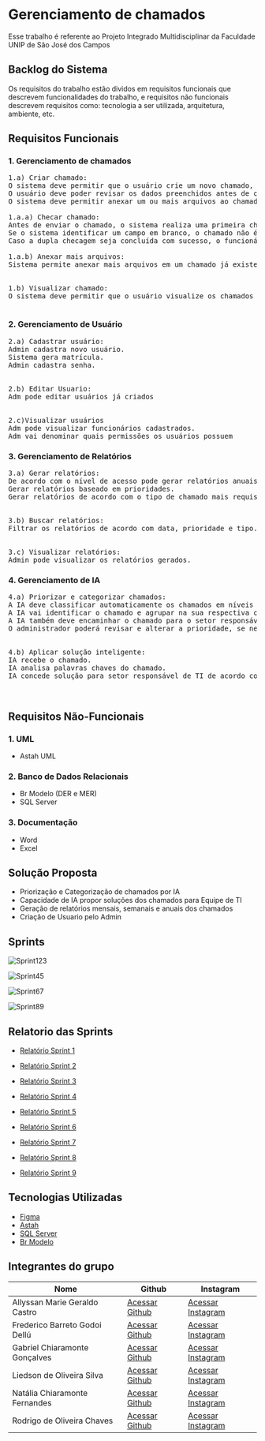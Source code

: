# Gerenciamento de chamados

Esse trabalho é referente ao Projeto Integrado Multidisciplinar da Faculdade UNIP de São José dos Campos
  
## Backlog do Sistema
Os requisitos do trabalho estão dividos em requisitos funcionais que descrevem funcionalidades do trabalho, e requisitos não funcionais descrevem requisitos como: tecnologia a ser utilizada, arquitetura, ambiente, etc. 

## Requisitos Funcionais

### 1. Gerenciamento de chamados

<pre>1.a) Criar chamado:
O sistema deve permitir que o usuário crie um novo chamado, informando título, descrição, categoria e prioridade.
O usuário deve poder revisar os dados preenchidos antes de confirmar o envio do chamado.
O sistema deve permitir anexar um ou mais arquivos ao chamado antes do envio e também após o chamado ter sido criado (enquanto estiver em aberto).<br>
1.a.a) Checar chamado:
Antes de enviar o chamado, o sistema realiza uma primeira checagem para garantir que todos os campos obrigatórios estejam preenchidos. 
Se o sistema identificar um campo em branco, o chamado não é enviado e o funcionário é informado para preencher os dados. 
Caso a dupla checagem seja concluída com sucesso, o funcionário envia o chamado para a equipe de suporte.<br>
1.a.b) Anexar mais arquivos:
Sistema permite anexar mais arquivos em um chamado já existente.<br>
  
1.b) Visualizar chamado:
O sistema deve permitir que o usuário visualize os chamados criados, de acordo com o seu nível de acesso.<br> </pre>

### 2. Gerenciamento de Usuário
<pre>2.a) Cadastrar usuário:
Admin cadastra novo usuário.
Sistema gera matrícula.
Admin cadastra senha.<br>
  
2.b) Editar Usuario:
Adm pode editar usuários já criados<br>
  
2.c)Visualizar usuários
Adm pode visualizar funcionários cadastrados.
Adm vai denominar quais permissões os usuários possuem</pre>

### 3. Gerenciamento de Relatórios

<pre>3.a) Gerar relatórios:
De acordo com o nível de acesso pode gerar relatórios anuais, mensais e semanais.
Gerar relatórios baseado em prioridades.
Gerar relatórios de acordo com o tipo de chamado mais requisitado.<br>

3.b) Buscar relatórios:
Filtrar os relatórios de acordo com data, prioridade e tipo.<br>

3.c) Visualizar relatórios:
Admin pode visualizar os relatórios gerados.</pre>
</pre>

### 4. Gerenciamento de IA

<pre>4.a) Priorizar e categorizar chamados:
A IA deve classificar automaticamente os chamados em níveis de prioridade (alta, média, baixa) com base no conteúdo e na urgência relatada.
A IA vai identificar o chamado e agrupar na sua respectiva categoria.
A IA também deve encaminhar o chamado para o setor responsável com base na análise feita.
O administrador poderá revisar e alterar a prioridade, se necessário.<br>
  
4.b) Aplicar solução inteligente:
IA recebe o chamado.
IA analisa palavras chaves do chamado.
IA concede solução para setor responsável de TI de acordo com o sugerido pelas palavras chaves.<br>

</pre>
</pre>

## Requisitos Não-Funcionais
### 1. UML

* Astah UML

### 2. Banco de Dados Relacionais
* Br Modelo (DER e MER)
* SQL Server

### 3. Documentação
* Word
* Excel

## Solução Proposta
* Priorização e Categorização de chamados por IA
* Capacidade de IA propor soluções dos chamados para Equipe de TI
* Geração de relatórios mensais, semanais e anuais dos chamados
* Criação de Usuario pelo Admin


## Sprints 
![Sprint123](https://github.com/user-attachments/assets/dd97433a-f8aa-4c6b-99a1-0fea97d36438)

![Sprint45](https://github.com/user-attachments/assets/1f549682-e81e-44bf-b57e-cef6747683bb)

![Sprint67](https://github.com/user-attachments/assets/42025fbf-abd4-4d4a-b874-ad02d2e729fc)

![Sprint89](https://github.com/user-attachments/assets/2b714eb9-d349-4e3d-89a8-a3a7738d89d6)


## Relatorio das Sprints

- [Relatório Sprint 1](https://github.com/Fatal-System/Gerenciamento-de-chamados/blob/main/Sprint1.md)
  
- [Relatório Sprint 2](https://github.com/Fatal-System/Gerenciamento-de-chamados/blob/main/Sprint2.md)
  
- [Relatório Sprint 3](https://github.com/Fatal-System/Gerenciamento-de-chamados/blob/main/Sprint3.md)
  
- [Relatório Sprint 4](https://github.com/Fatal-System/Gerenciamento-de-chamados/blob/main/Sprint4.md)
  
- [Relatório Sprint 5](https://github.com/Fatal-System/Gerenciamento-de-chamados/blob/main/Sprint5.md)
  
- [Relatório Sprint 6](https://github.com/Fatal-System/Gerenciamento-de-chamados/blob/main/Sprint6.md)
  
- [Relatório Sprint 7](https://github.com/Fatal-System/Gerenciamento-de-chamados/blob/main/Sprint7.md)
  
- [Relatório Sprint 8](https://github.com/Fatal-System/Gerenciamento-de-chamados/blob/main/Sprint8.md)
  
- [Relatório Sprint 9](https://github.com/Fatal-System/Gerenciamento-de-chamados/blob/main/Sprint9.md)


## Tecnologias Utilizadas
* [Figma](https://www.figma.com/)
* [Astah](https://astah.net/)
* [SQL Server](https://www.microsoft.com/pt-br/sql-server/sql-server-downloads)
* [Br Modelo](https://www.brmodeloweb.com/lang/pt-br/index.html)


## Integrantes do grupo

Nome | Github | Instagram
------------ | ------------- | -----------
Allyssan Marie Geraldo Castro| [Acessar Github](https://github.com/allyssanmarie) | [Acessar Instagram](https://www.instagram.com/marieallyyy?igsh=bnJ6NDk4bXB3Mmdr)
Frederico Barreto Godoi Dellú| [Acessar Github](https://github.com/Fredeavatar) | [Acessar Instagram](https://www.instagram.com/fredericodellu_?igsh=MXcwa3d0djQzZzZ5MQ==)
Gabriel Chiaramonte Gonçalves| [Acessar Github](https://github.com/Chiaramontee) | [Acessar Instagram](https://www.instagram.com/gabriel__chiaramonte?utm_source=ig_web_button_share_sheet&igsh=ZDNlZDc0MzIxNw==)
Liedson de Oliveira Silva| [Acessar Github](https://github.com/liedson-silva) | [Acessar Instagram](https://www.instagram.com/liedsonprx?utm_source=ig_web_button_share_sheet&igsh=ZDNlZDc0MzIxNw==)
Natália Chiaramonte Fernandes| [Acessar Github](https://github.com/NataliaChiaramonte) | [Acessar Instagram](https://www.instagram.com/natthyfernandes?igsh=MTRhOWtiaXM3eGM4Yg==_web_button_share_sheet)
Rodrigo de Oliveira Chaves| [Acessar Github](https://github.com/Rodrigo-Chaves96) | [Acessar Instagram](https://www.instagram.com/rochave.s?utm_source=ig_web_button_share_sheet&igsh=ZDNlZDc0MzIxNw==)

